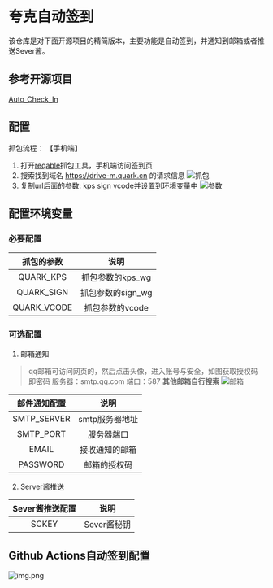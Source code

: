 # 夸克自动签到
该仓库是对下面开源项目的精简版本，主要功能是自动签到，并通知到邮箱或者推送Sever酱。
## 参考开源项目

[Auto_Check_In](https://github.com/BNDou/Auto_Check_In/blob/main/checkIn_Quark.py)

## 配置

抓包流程：
【手机端】

1. 打开[reqable](https://reqable.com/zh-CN/)抓包工具，手机端访问签到页
2. 搜索找到域名 https://drive-m.quark.cn 的请求信息
   ![抓包](docs/抓包.jpg)
3. 复制url后面的参数: kps sign vcode并设置到环境变量中
   ![参数](docs/复制.png)

## 配置环境变量

### 必要配置

|    抓包的参数    |      说明      |
|:-----------:|:------------:|
|  QUARK_KPS  | 抓包参数的kps_wg  |
| QUARK_SIGN  | 抓包参数的sign_wg |
| QUARK_VCODE |  抓包参数的vcode  |

### 可选配置
1. 邮箱通知
> qq邮箱可访问网页的，然后点击头像，进入账号与安全，如图获取授权码即密码
> 服务器：smtp.qq.com 端口：587
> **其他邮箱自行搜索**
![邮箱](docs/邮箱配置.png)

|   邮件通知配置    |    说明     |
|:-----------:|:---------:|
| SMTP_SERVER | smtp服务器地址 |
|  SMTP_PORT  |   服务器端口   |
|    EMAIL    |  接收通知的邮箱  |
|  PASSWORD   |  邮箱的授权码   |

2. Server酱推送

|   Sever酱推送配置    |    说明     |
|:-----------:|:---------:|
|  SCKEY   |  Sever酱秘钥   |


## Github Actions自动签到配置

![img.png](docs/secrets.png)
